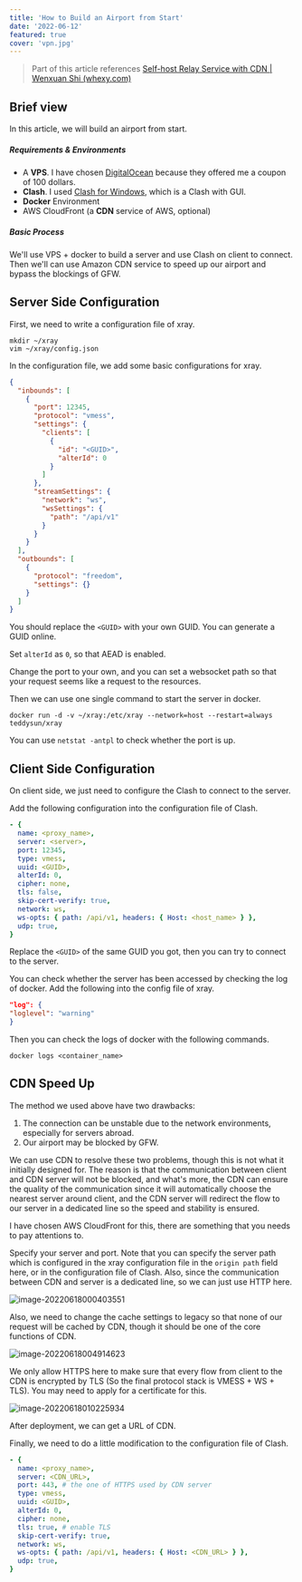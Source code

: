 ```yaml
---
title: 'How to Build an Airport from Start'
date: '2022-06-12'
featured: true
cover: 'vpn.jpg'
---
```


> Part of this article
> references [Self-host Relay Service with CDN | Wenxuan Shi (whexy.com)](https://www.whexy.com/posts/relay_cdn)

## Brief view

In this article, we will build an airport from start.

##### Requirements & Environments

- A **VPS**. I have chosen [DigitalOcean](https://www.digitalocean.com/) because they offered me a coupon of 100
  dollars.
- **Clash**. I used [Clash for Windows](https://github.com/Fndroid/clash_for_windows_pkg/releases), which is a Clash
  with GUI.
- **Docker** Environment
- AWS CloudFront (a **CDN** service of AWS, optional)

##### Basic Process

We'll use VPS + docker to build a server and use Clash on client to connect. Then we'll can use Amazon CDN service to
speed up our airport and bypass the blockings of GFW.

## Server Side Configuration

First, we need to write a configuration file of xray.

```shell
mkdir ~/xray
vim ~/xray/config.json
```

In the configuration file, we add some basic configurations for xray.

```json
{
  "inbounds": [
    {
      "port": 12345,
      "protocol": "vmess",
      "settings": {
        "clients": [
          {
            "id": "<GUID>",
            "alterId": 0
          }
        ]
      },
      "streamSettings": {
        "network": "ws",
        "wsSettings": {
          "path": "/api/v1"
        }
      }
    }
  ],
  "outbounds": [
    {
      "protocol": "freedom",
      "settings": {}
    }
  ]
}
```

You should replace the `<GUID>` with your own GUID. You can generate a GUID online.

Set `alterId` as `0`, so that AEAD is enabled.

Change the port to your own, and you can set a websocket path so that your request seems like a request to the
resources.

Then we can use one single command to start the server in docker.

```shell
docker run -d -v ~/xray:/etc/xray --network=host --restart=always teddysun/xray
```

You can use `netstat -antpl` to check whether the port is up.

## Client Side Configuration

On client side, we just need to configure the Clash to connect to the server.

Add the following configuration into the configuration file of Clash.

```yaml
- {
  name: <proxy_name>,
  server: <server>,
  port: 12345,
  type: vmess,
  uuid: <GUID>,
  alterId: 0,
  cipher: none,
  tls: false,
  skip-cert-verify: true,
  network: ws,
  ws-opts: { path: /api/v1, headers: { Host: <host_name> } },
  udp: true,
}
```

Replace the `<GUID>` of the same GUID you got, then you can try to connect to the server.

You can check whether the server has been accessed by checking the log of docker. Add the following into the config file
of xray.

```json
"log": {
"loglevel": "warning"
}
```

Then you can check the logs of docker with the following commands.

```shell
docker logs <container_name>
```

## CDN Speed Up

The method we used above have two drawbacks:

1. The connection can be unstable due to the network environments, especially for servers abroad.
2. Our airport may be blocked by GFW.

We can use CDN to resolve these two problems, though this is not what it initially designed for. The reason is that the
communication between client and CDN server will not be blocked, and what's more, the CDN can ensure the quality of the
communication since it will automatically choose the nearest server around client, and the CDN server will redirect the
flow to our server in a dedicated line so the speed and stability is ensured.

I have chosen AWS CloudFront for this, there are something that you needs to pay attentions to.

Specify your server and port. Note that you can specify the server path which is configured in the xray configuration
file in the `origin path` field here, or in the configuration file of Clash. Also, since the communication between CDN
and server is a dedicated line, so we can just use HTTP here.

![image-20220618000403551](/figures/articles/airport/image-20220618000403551.png)

Also, we need to change the cache settings to legacy so that none of our request will be cached by CDN, though it should
be one of the core functions of CDN.

![image-20220618004914623](/figures/articles/airport/image-20220618004914623.png)

We only allow HTTPS here to make sure that every flow from client to the CDN is encrypted by TLS (So the final
protocol stack is VMESS + WS + TLS). You may need to apply for a certificate for this.

![image-20220618010225934](/figures/articles/airport/image-20220618010225934.png)

After deployment, we can get a URL of CDN.

Finally, we need to do a little modification to the configuration file of Clash.

```yaml
- {
  name: <proxy_name>,
  server: <CDN_URL>,
  port: 443, # the one of HTTPS used by CDN server
  type: vmess,
  uuid: <GUID>,
  alterId: 0,
  cipher: none,
  tls: true, # enable TLS
  skip-cert-verify: true,
  network: ws,
  ws-opts: { path: /api/v1, headers: { Host: <CDN_URL> } },
  udp: true,
}
```

